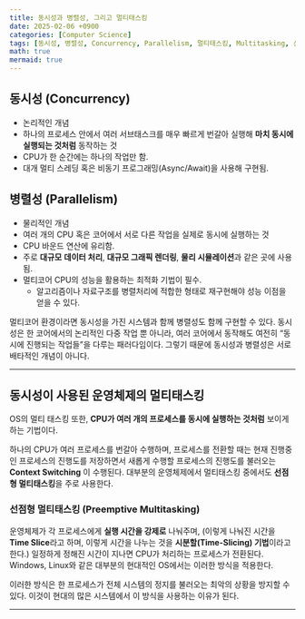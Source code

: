 ```yaml
---
title: 동시성과 병렬성, 그리고 멀티태스킹
date: 2025-02-06 +0900
categories: [Computer Science]
tags: [동시성, 병렬성, Concurrency, Parallelism, 멀티태스킹, Multitasking, 선점형 멀티태스킹, Preemptive Multitasking]
math: true
mermaid: true
---
```

## 동시성 (Concurrency)

- 논리적인 개념
- 하나의 프로세스 안에서 여러 서브태스크를 매우 빠르게 번갈아 실행해 **마치 동시에 실행되는 것처럼** 동작하는 것
- CPU가 한 순간에는 하나의 작업만 함.
- 대개 멀티 스레딩 혹은 비동기 프로그래밍(Async/Await)을 사용해 구현됨.

## 병렬성 (Parallelism)

- 물리적인 개념
- 여러 개의 CPU 혹은 코어에서 서로 다른 작업을 실제로 동시에 실행하는 것
- CPU 바운드 연산에 유리함.
- 주로 **대규모** **데이터 처리**, **대규모 그래픽 렌더링**, **물리 시뮬레이션**과 같은 곳에 사용됨.
- 멀티코어 CPU의 성능을 활용하는 최적화 기법이 필수.
    - 알고리즘이나 자료구조를 병렬처리에 적합한 형태로 재구현해야 성능 이점을 얻을 수 있다.

멀티코어 환경이라면 동시성을 가진 시스템과 함께 병렬성도 함께 구현할 수 있다. 동시성은 한 코어에서의 논리적인 다중 작업 뿐 아니라, 여러 코어에서 동작해도 여전히 “동시에 진행되는 작업들”을 다루는 패러다임이다.  그렇기 때문에 동시성과 병렬성은 서로 배타적인 개념이 아니다. 

---

## 동시성이 사용된 운영체제의 멀티태스킹

OS의 멀티 태스킹 또한, **CPU가 여러 개의 프로세스를 동시에 실행하는 것처럼** 보이게 하는 기법이다.

하나의 CPU가 여러 프로세스를 번갈아 수행하며, 프로세스를 전환할 때는 현재 진행중인 프로세스의 진행도를 저장하면서 새롭게 수행할 프로세스의 진행도를 불러오는 **Context Switching** 이 수행된다. 대부분의 운영체제에서 멀티태스킹 중에서도 **선점형 멀티태스킹**을 주로 사용한다.

### 선점형 멀티태스킹 (Preemptive Multitasking)

운영체제가 각 프로세스에게 **실행 시간을 강제로** 나눠주며, (이렇게 나눠진 시간을 **Time Slice**라고 하며, 이렇게 시간을 나누는 것을 **시분할(Time-Slicing) 기법**이라고 한다.) 일정하게 정해진 시간이 지나면 CPU가 처리하는 프로세스가 전환된다. Windows, Linux와 같은 대부분의 현대적인 OS에서는 이러한 방식을 적용한다. 

이러한 방식은 한 프로세스가 전체 시스템의 정지를 불러오는 최악의 상황을 방지할 수 있다. 이것이 현대의 많은 시스템에서 이 방식을 사용하는 이유가 된다.

---